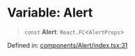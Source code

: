 # Variable: Alert

> `const` **Alert**: `React.FC`\<`AlertProps`\>

Defined in: [components/Alert/index.tsx:31](https://github.com/onyx-og/prismal-react/blob/f611b276376e5e5dfd4621937c01a0c007234c7b/src/components/Alert/index.tsx#L31)
